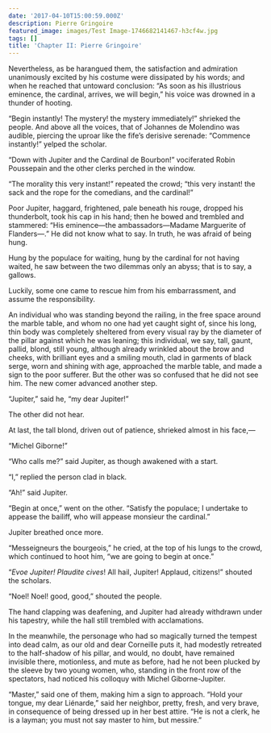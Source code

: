 ```yaml
---
date: '2017-04-10T15:00:59.000Z'
description: Pierre Gringoire
featured_image: images/Test Image-1746682141467-h3cf4w.jpg
tags: []
title: 'Chapter II: Pierre Gringoire'
---
```

Nevertheless, as be harangued them, the satisfaction and admiration unanimously excited by his costume were dissipated by his words; and when he reached that untoward conclusion: “As soon as his illustrious eminence, the cardinal, arrives, we will begin,” his voice was drowned in a thunder of hooting.

“Begin instantly! The mystery! the mystery immediately!” shrieked the people. And above all the voices, that of Johannes de Molendino was audible, piercing the uproar like the fife’s derisive serenade: “Commence instantly!” yelped the scholar.

“Down with Jupiter and the Cardinal de Bourbon!” vociferated Robin Poussepain and the other clerks perched in the window.

“The morality this very instant!” repeated the crowd; “this very instant! the sack and the rope for the comedians, and the cardinal!”

Poor Jupiter, haggard, frightened, pale beneath his rouge, dropped his thunderbolt, took his cap in his hand; then he bowed and trembled and stammered: “His eminence—the ambassadors—Madame Marguerite of Flanders—.” He did not know what to say. In truth, he was afraid of being hung.

Hung by the populace for waiting, hung by the cardinal for not having waited, he saw between the two dilemmas only an abyss; that is to say, a gallows.

Luckily, some one came to rescue him from his embarrassment, and assume the responsibility.

An individual who was standing beyond the railing, in the free space around the marble table, and whom no one had yet caught sight of, since his long, thin body was completely sheltered from every visual ray by the diameter of the pillar against which he was leaning; this individual, we say, tall, gaunt, pallid, blond, still young, although already wrinkled about the brow and cheeks, with brilliant eyes and a smiling mouth, clad in garments of black serge, worn and shining with age, approached the marble table, and made a sign to the poor sufferer. But the other was so confused that he did not see him. The new comer advanced another step.

“Jupiter,” said he, “my dear Jupiter!”

The other did not hear.

At last, the tall blond, driven out of patience, shrieked almost in his face,—

“Michel Giborne!”

“Who calls me?” said Jupiter, as though awakened with a start.

“I,” replied the person clad in black.

“Ah!” said Jupiter.

“Begin at once,” went on the other. “Satisfy the populace; I undertake to appease the bailiff, who will appease monsieur the cardinal.”

Jupiter breathed once more.

“Messeigneurs the bourgeois,” he cried, at the top of his lungs to the crowd, which continued to hoot him, “we are going to begin at once.”

“*Evoe Jupiter! Plaudite cives*! All hail, Jupiter! Applaud, citizens!” shouted the scholars.

“Noel! Noel! good, good,” shouted the people.

The hand clapping was deafening, and Jupiter had already withdrawn under his tapestry, while the hall still trembled with acclamations.

In the meanwhile, the personage who had so magically turned the tempest into dead calm, as our old and dear Corneille puts it, had modestly retreated to the half-shadow of his pillar, and would, no doubt, have remained invisible there, motionless, and mute as before, had he not been plucked by the sleeve by two young women, who, standing in the front row of the spectators, had noticed his colloquy with Michel Giborne-Jupiter.

“Master,” said one of them, making him a sign to approach. “Hold your tongue, my dear Liénarde,” said her neighbor, pretty, fresh, and very brave, in consequence of being dressed up in her best attire. “He is not a clerk, he is a layman; you must not say master to him, but messire.”
